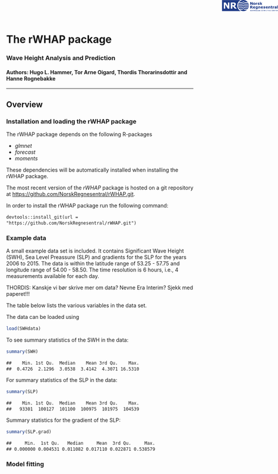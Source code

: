 
<img src="vignettes/figures/NR-logo_utvidet_r32g60b136_small.png" style="position:absolute;top:0px;right:0px;" align="right" height="30px"/>


# The rWHAP package
### Wave Height Analysis and Prediction
#### Authors: Hugo L. Hammer, Tor Arne Oigard, Thordis Thorarinsdottir and Hanne Rognebakke

***

## Overview

### Installation and loading the rWHAP package
The rWHAP package depends on the following R-packages

  - *glmnet*
  - *forecast*
  - *moments*

<!-- end list -->

These dependencies will be automatically installed when installing the rWHAP package.

The most recent version of the *rWHAP* package is hosted on a git repository at
<https://github.com/NorskRegnesentral/rWHAP.git>.

In order to install the rWHAP package run the following command:

```
devtools::install_git(url = "https://github.com/NorskRegnesentral/rWHAP.git")
```

### Example data
A small example data set is included. It contains Significant Wave Height (SWH), Sea Level Preassure (SLP) and gradients for the SLP for the years 2006 to 2015. The data is within the latitude range of 53.25 - 57.75 and longitude range of  54.00 - 58.50. The time resolution is 6 hours, i.e., 4 measurements available for each day.

THORDIS: Kanskje vi bør skrive mer om data? Nevne Era Interim? Sjekk med paperet!!!

The table below lists the various variables in the data set.

The data can be loaded using

```r
load(SWHdata)
```

To see summary statistics of the SWH in the data:
```r
summary(SWH)
```

```
##    Min. 1st Qu.  Median    Mean 3rd Qu.    Max. 
##  0.4726  2.1296  3.0538  3.4142  4.3071 16.5310
```

For summary statistics of the SLP in the data:
```r
summary(SLP)
```

```
##    Min. 1st Qu.  Median    Mean 3rd Qu.    Max. 
##   93301  100127  101100  100975  101975  104539
```

Summary statistics for the gradient of the SLP:
```r
summary(SLP.grad)
```

```
##     Min.  1st Qu.   Median     Mean  3rd Qu.     Max. 
## 0.000000 0.004531 0.011082 0.017110 0.022871 0.538579
```


### Model fitting
